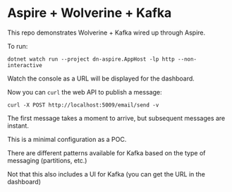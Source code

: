 # Aspire + Wolverine + Kafka

This repo demonstrates Wolverine + Kafka wired up through Aspire.

To run:

```shell
dotnet watch run --project dn-aspire.AppHost -lp http --non-interactive
```

Watch the console as a URL will be displayed for the dashboard.

Now you can `curl` the web API to publish a message:

```shell
curl -X POST http://localhost:5009/email/send -v
```

The first message takes a moment to arrive, but subsequent messages are instant.

This is a minimal configuration as a POC.

There are different patterns available for Kafka based on the type of messaging (partitions, etc.)

Not that this also includes a UI for Kafka (you can get the URL in the dashboard)

